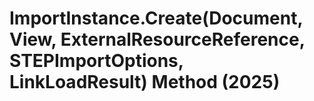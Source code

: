 # ImportInstance.Create(Document, View, ExternalResourceReference, STEPImportOptions, LinkLoadResult) Method (2025)

﻿